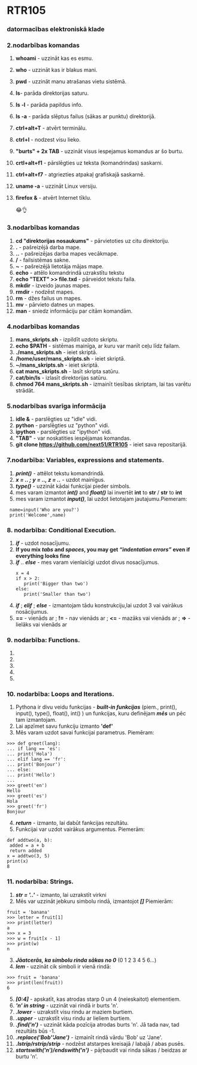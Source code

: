 # RTR105
### datormacības elektroniskā klade
### 2.nodarbības komandas
1. **whoami** - uzzināt kas es esmu.
2. **who** - uzzināt kas ir blakus mani.
3. **pwd** - uzzināt manu atrašanas vietu sistēmā.
4. **ls**- parāda direktorijas saturu.
5. **ls -l** - parāda papildus info.
6. **ls -a** - parāda slēptus failus (sākas ar punktu) direktorijā.
7. **ctrl+alt+T** - atvērt terminālu.
8. **ctrl+l** - nodzest visu lieko.
9. **"burts" + 2x TAB** - uzzināt visus iespejamus komandus ar šo burtu.
10. **crtl+alt+f1** - pārslēgties uz teksta (komandrindas) saskarni.
11. **ctrl+alt+f7** - atgriezties atpakaļ grafiskajā saskarnē.
12. **uname -a** - uzzināt Linux versiju.
13. **firefox &** - atvērt Internet tīklu.

     :joy::ok_hand:
     
### 3.nodarbības komandas
1. **cd "direktorijas nosaukums"** - pārvietoties uz citu direktoriju.
2. **.** - pašreizējā darba mape.
3. **..** - pašreizējas darba mapes vecākmape.
4. **/** - failsistēmas sakne.
5. **~** - pašreizējā lietotāja mājas mape.
6. **echo** - attēlo komandrindā uzrakstītu tekstu
7. **echo "TEXT" >> file.txd** - pārveidot tekstu faila.
7. **mkdir** - izveido jaunas mapes.
8. **rmdir** - nodzēst mapes.
9. **rm** - džes failus un mapes.
10. **mv** - pārvieto datnes un mapes.
11. **man** - sniedz informāciju par citām komandām.

### 4.nodarbības komandas
1. **mans_skripts.sh** - izpildīt uzdoto skriptu.
2. **echo $PATH** - sistēmas mainīga, ar kuru var manīt ceļu līdz failam.
3. **./mans_skripts.sh** - ieiet skriptā.
4. **/home/user/mans_skripts.sh** - ieiet skriptā.
5. **~/mans_skripts.sh** - ieiet skriptā.
5. **cat mans_skripts.sh** - lasīt skripta satūru.
6. **cat/bin/ls** - izlasīt direktorijas satūru.
7. **chmod 764 mans_skripts.sh** - izmainīt tiesības skriptam, lai tas varētu strādāt.

### 5.nodarbības svarīga informācija
1. **idle &** - parslēgties uz "idle" vidi.
2. **python** - parslēgties uz "python" vidi.
3. **ipython** - parslēgties uz "ipython" vidi.
4. **"TAB"** - var noskatities iespējamas komandas.
5. **git clone https://github.com/next51/RTR105** - ieiet sava repositarijā.

### 7.nodarbība: Variables, expressions and statements.
1. **_print()_** - attēlot tekstu komandrindā.
2. **_x = .. ; y = .., z = .._** - uzdot mainīgus.
3. **_type()_** - uzzināt kādai funkcijai pieder simbols.
4. mes varam izmantot **_int()_** and **_float()_** lai invertēt **int** to **str** / **str** to **int** 
5. mes varam izmantot **_input()_**, lai uzdot lietotajam jautajumu.Piemeram:
~~~
 name=input('Who are you?')
 print('Welcome',name)
~~~
### 8. nodarbība: Conditional Execution.
1. **_if_** - uzdot nosacījumu.
2. **If you mix _tabs_ and _spaces_, you may get _“indentation errors”_ even if everything looks fine**
3. **_if_** .. **_else_** - mes varam vienlaicīgi uzdot divus nosacījumus.
   ~~~
   x = 4
   if x > 2:
      print('Bigger than two')
   else:
      print('Smaller than two')
   ~~~
4. **_if_** ; **_elif_** ; **_else_** - izmantojam tādu konstrukciju,lai uzdot 3 vai vairākus nosācijumus.
5. **==** - vienāds ar ;   **!=** - nav vienāds ar ;   **<=** - mazāks vai vienāds ar ;   **=>** - lielāks vai vienāds ar 

### 9. nodarbība: Functions.
1.
2.
3.
4.
5.

### 10. nodarbība: Loops and Iterations.
1. Pythona ir divu veidu funkcijas - **_built-in funkcijas_** (piem., print(), input(), type(), float(), int() ) un funkcijas, kuru definējam **_mēs_** un pēc tam izmantojam.
2. Lai apzīmet savu funkciju izmanto **'def'**
3. Mēs varam uzdot savai funkcijai parametrus. Piemēram:
~~~
>>> def greet(lang):
... if lang == 'es':
... print('Hola')
... elif lang == 'fr':
... print('Bonjour')
... else:
... print('Hello')
...
>>> greet('en')
Hello
>>> greet('es')
Hola
>>> greet('fr')
Bonjour 
~~~
4. **_return_** - izmanto, lai dabūt fankcijas rezultātu.
5. Funkcijai var uzdot vairākus argumentus. Piemerām:
~~~
def addtwo(a, b):
 added = a + b
 return added
x = addtwo(3, 5)
print(x)
8
~~~
### 11. nodarbība: Strings.
1. **_str = '..'_** - izmanto, lai uzrakstīt virkni
2. Mēs var uzzināt jebkuru simbolu rindā, izmantojot **_[]_** Piemierām:
~~~
fruit = 'banana'
>>> letter = fruit[1]
>>> print(letter)
a
>>> x = 3
>>> w = fruit[x - 1]
>>> print(w)
n
~~~
3. **_Jāatcerās, ka simbolu rinda sākas no 0_** (0 1 2 3 4 5 6...)
4. **_lem_** - uzzināt cik simboli ir vienā rindā:
~~~
>>> fruit = 'banana'
>>> print(len(fruit))
6
~~~
5. **_[0:4]_** - apskatīt, kas atrodas starp 0 un 4 (neieskaitot) elementiem.
6. **_'n' in string_** - uzzināt vai rindā ir burts 'n'.
7. **_.lower_** - uzrakstīt visu rindu ar maziem burtiem.
8. **_.upper_** - uzrakstīt visu rindu ar lieliem burtiem.
9. **_.find('n')_** - uzzināt kāda pozīcija atrodas burts 'n'. Jā tada nav, tad rezultāts būs -1.
10. **_.replace('Bob''Jane')_** - izmainīt rindā vārdu 'Bob' uz 'Jane'.
11. **_.lstrip/rstrip/strip_** - nodzēst atstarpes kreisajā / labajā / abas pusēs.
12. **_startswith('n')/endswith('n')_** - pāŗbaudit vai rinda sākas / beidzas ar burtu 'n'.
